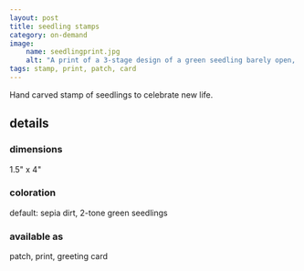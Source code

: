 ```yaml
---
layout: post
title: seedling stamps
category: on-demand
image: 
    name: seedlingprint.jpg
    alt: "A print of a 3-stage design of a green seedling barely open, starting to straighten up, and growing strong, with little piles of dirt beneath each one."
tags: stamp, print, patch, card
---
```


Hand carved stamp of seedlings to celebrate new life.

## details

### dimensions

1.5" x 4"

### coloration

default: sepia dirt, 2-tone green seedlings

### available as

patch, print, greeting card
